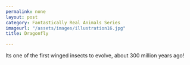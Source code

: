 ```yaml
---
permalink: none
layout: post
category: Fantastically Real Animals Series
imageurl: "/assets/images/illustration16.jpg"
title: Dragonfly

---
```


Its one of the first winged insects to evolve, about 300 million years ago!
